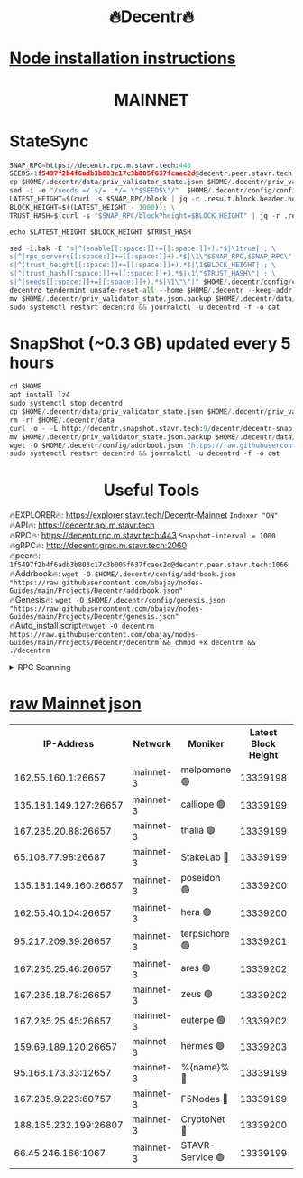 <h1 align="center"> 🔥Decentr🔥</h1>

[Node installation instructions](https://github.com/obajay/nodes-Guides/tree/main/Projects/Decentr)
=
<h1 align="center"> MAINNET</h1>

# StateSync
```python
SNAP_RPC=https://decentr.rpc.m.stavr.tech:443
SEEDS=1f5497f2b4f6adb3b803c17c3b005f637fcaec2d@decentr.peer.stavr.tech:1066
cp $HOME/.decentr/data/priv_validator_state.json $HOME/.decentr/priv_validator_state.json.backup
sed -i -e "/seeds =/ s/= .*/= \"$SEEDS\"/"  $HOME/.decentr/config/config.toml
LATEST_HEIGHT=$(curl -s $SNAP_RPC/block | jq -r .result.block.header.height); \
BLOCK_HEIGHT=$((LATEST_HEIGHT - 1000)); \
TRUST_HASH=$(curl -s "$SNAP_RPC/block?height=$BLOCK_HEIGHT" | jq -r .result.block_id.hash)

echo $LATEST_HEIGHT $BLOCK_HEIGHT $TRUST_HASH

sed -i.bak -E "s|^(enable[[:space:]]+=[[:space:]]+).*$|\1true| ; \
s|^(rpc_servers[[:space:]]+=[[:space:]]+).*$|\1\"$SNAP_RPC,$SNAP_RPC\"| ; \
s|^(trust_height[[:space:]]+=[[:space:]]+).*$|\1$BLOCK_HEIGHT| ; \
s|^(trust_hash[[:space:]]+=[[:space:]]+).*$|\1\"$TRUST_HASH\"| ; \
s|^(seeds[[:space:]]+=[[:space:]]+).*$|\1\"\"|" $HOME/.decentr/config/config.toml
decentrd tendermint unsafe-reset-all --home $HOME/.decentr --keep-addr-book
mv $HOME/.decentr/priv_validator_state.json.backup $HOME/.decentr/data/priv_validator_state.json
sudo systemctl restart decentrd && journalctl -u decentrd -f -o cat
```
# SnapShot (~0.3 GB) updated every 5 hours
```python
cd $HOME
apt install lz4
sudo systemctl stop decentrd
cp $HOME/.decentr/data/priv_validator_state.json $HOME/.decentr/priv_validator_state.json.backup
rm -rf $HOME/.decentr/data
curl -o - -L http://decentr.snapshot.stavr.tech:9/decentr/decentr-snap.tar.lz4 | lz4 -c -d - | tar -x -C $HOME/.decentr --strip-components 2
mv $HOME/.decentr/priv_validator_state.json.backup $HOME/.decentr/data/priv_validator_state.json
wget -O $HOME/.decentr/config/addrbook.json "https://raw.githubusercontent.com/obajay/nodes-Guides/main/Projects/Decentr/addrbook.json"
sudo systemctl restart decentrd && journalctl -u decentrd -f -o cat
```

 <h1 align="center"> Useful Tools</h1>

🔥EXPLORER🔥:     https://explorer.stavr.tech/Decentr-Mainnet        `Indexer "ON"` \
🔥API🔥:          https://decentr.api.m.stavr.tech \
🔥RPC🔥:          https://decentr.rpc.m.stavr.tech:443              `Snapshot-interval = 1000` \
🔥gRPC🔥:         http://decentr.grpc.m.stavr.tech:2060 \
🔥peer🔥:         `1f5497f2b4f6adb3b803c17c3b005f637fcaec2d@decentr.peer.stavr.tech:1066` \
🔥Addrbook🔥:  `wget -O $HOME/.decentr/config/addrbook.json "https://raw.githubusercontent.com/obajay/nodes-Guides/main/Projects/Decentr/addrbook.json"` \
🔥Genesis🔥:  `wget -O $HOME/.decentr/config/genesis.json "https://raw.githubusercontent.com/obajay/nodes-Guides/main/Projects/Decentr/genesis.json"` \
🔥Auto_install script🔥:`wget -O decentrm https://raw.githubusercontent.com/obajay/nodes-Guides/main/Projects/Decentr/decentrm && chmod +x decentrm && ./decentrm`

<details>
<summary>RPC Scanning</summary>

<h2 align="center"> We scan nodes in real time every 4 hours. And we provide the final result of RPC endpoints.
We cannot influence the operation of these nodes in any way. </h2>


```python
If Voting Power is higher than 0 --> then the Node is a validator of the network and may be subject to attack and be a potential threat to the chain.
```
```python
We marked such validators with a red symbol
```

</details>

[raw Mainnet json](https://rpc-check.decentrm.stavr.tech/decentrm/rpc-decentrm-result.json)
=



<table><tr><th>IP-Address</th><th>Network</th><th>Moniker</th><th>Latest Block Height</th><th>Earliest Block Height</th><th>Catching Up</th><th>Tx Index</th><th>Voting Power</th><th>Scan Time</th></tr><tr><td>162.55.160.1:26657</td><td>mainnet-3</td><td>melpomene 🟢</td><td>13339198</td><td>1688950</td><td>False</td><td>on</td><td>0</td><td>2024-03-15T22:40:15.236984691UTC</td></tr><tr><td>135.181.149.127:26657</td><td>mainnet-3</td><td>calliope 🟢</td><td>13339199</td><td>1688950</td><td>False</td><td>on</td><td>0</td><td>2024-03-15T22:40:19.634960785UTC</td></tr><tr><td>167.235.20.88:26657</td><td>mainnet-3</td><td>thalia 🟢</td><td>13339199</td><td>1688950</td><td>False</td><td>on</td><td>0</td><td>2024-03-15T22:40:23.166954807UTC</td></tr><tr><td>65.108.77.98:26687</td><td>mainnet-3</td><td>StakeLab 🔴</td><td>13339199</td><td>1688950</td><td>False</td><td>on</td><td>5456772</td><td>2024-03-15T22:40:23.466264205UTC</td></tr><tr><td>135.181.149.160:26657</td><td>mainnet-3</td><td>poseidon 🟢</td><td>13339200</td><td>1688950</td><td>False</td><td>on</td><td>0</td><td>2024-03-15T22:40:27.860942555UTC</td></tr><tr><td>162.55.40.104:26657</td><td>mainnet-3</td><td>hera 🟢</td><td>13339200</td><td>1688950</td><td>False</td><td>on</td><td>0</td><td>2024-03-15T22:40:28.343601623UTC</td></tr><tr><td>95.217.209.39:26657</td><td>mainnet-3</td><td>terpsichore 🟢</td><td>13339201</td><td>1688950</td><td>False</td><td>on</td><td>0</td><td>2024-03-15T22:40:32.753818326UTC</td></tr><tr><td>167.235.25.46:26657</td><td>mainnet-3</td><td>ares 🟢</td><td>13339202</td><td>1688950</td><td>False</td><td>on</td><td>0</td><td>2024-03-15T22:40:37.054559015UTC</td></tr><tr><td>167.235.18.78:26657</td><td>mainnet-3</td><td>zeus 🟢</td><td>13339202</td><td>1688950</td><td>False</td><td>on</td><td>0</td><td>2024-03-15T22:40:39.302821024UTC</td></tr><tr><td>167.235.25.45:26657</td><td>mainnet-3</td><td>euterpe 🟢</td><td>13339202</td><td>1688950</td><td>False</td><td>on</td><td>0</td><td>2024-03-15T22:40:41.558899093UTC</td></tr><tr><td>159.69.189.120:26657</td><td>mainnet-3</td><td>hermes 🟢</td><td>13339203</td><td>1688950</td><td>False</td><td>on</td><td>0</td><td>2024-03-15T22:40:43.838600438UTC</td></tr><tr><td>95.168.173.33:12657</td><td>mainnet-3</td><td>%{name}% 🔴</td><td>13339199</td><td>8964001</td><td>False</td><td>on</td><td>4280276</td><td>2024-03-15T22:40:20.642064669UTC</td></tr><tr><td>167.235.9.223:60757</td><td>mainnet-3</td><td>F5Nodes 🔴</td><td>13339199</td><td>12380001</td><td>False</td><td>off</td><td>562</td><td>2024-03-15T22:40:20.862918474UTC</td></tr><tr><td>188.165.232.199:26807</td><td>mainnet-3</td><td>CryptoNet 🔴</td><td>13339200</td><td>13242001</td><td>False</td><td>off</td><td>916220</td><td>2024-03-15T22:40:28.118796603UTC</td></tr><tr><td>66.45.246.166:1067</td><td>mainnet-3</td><td>STAVR-Service 🟢</td><td>13339199</td><td>13337001</td><td>False</td><td>on</td><td>0</td><td>2024-03-15T22:40:20.170907870UTC</td></tr></table>
